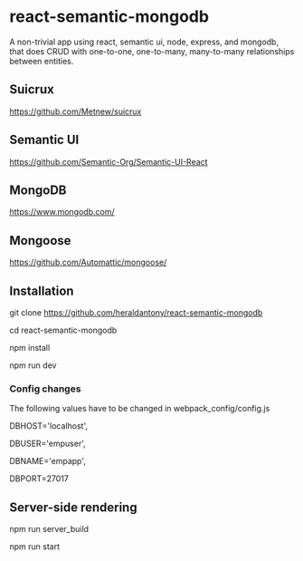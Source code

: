 # react-semantic-mongodb
A non-trivial app using react, semantic ui, node, express, and mongodb, that does CRUD with one-to-one, one-to-many, many-to-many relationships between entities.

## Suicrux
https://github.com/Metnew/suicrux

## Semantic UI
https://github.com/Semantic-Org/Semantic-UI-React

## MongoDB
https://www.mongodb.com/

## Mongoose
https://github.com/Automattic/mongoose/


## Installation
git clone https://github.com/heraldantony/react-semantic-mongodb

cd react-semantic-mongodb

npm install

npm run dev


### Config changes
The following values have to be changed in webpack_config/config.js

 DBHOST='localhost',
 
 DBUSER='empuser',
 
 DBNAME='empapp',
 
 DBPORT=27017
 

## Server-side rendering
npm run server_build

npm run start

